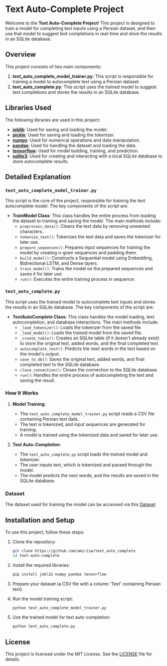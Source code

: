 # Text Auto-Complete Project

Welcome to the **Text Auto-Complete Project**! This project is designed to train a model for completing text inputs using a Persian dataset, and then use that model to suggest text completions in real-time and store the results in an SQLite database.

## Overview

This project consists of two main components:

1. **text_auto_complete_model_trainer.py**: This script is responsible for training a model to autocomplete text using a Persian dataset.
2. **text_auto_complete.py**: This script uses the trained model to suggest text completions and stores the results in an SQLite database.

## Libraries Used

The following libraries are used in this project:

- **[joblib](https://joblib.readthedocs.io/en/stable/)**: Used for saving and loading the model.
- **[pickle](https://docs.python.org/3/library/pickle.html)**: Used for saving and loading the tokenizer.
- **[numpy](https://numpy.org/devdocs/user/absolute_beginners.html)**: Used for numerical operations and data manipulation.
- **[pandas](https://pandas.pydata.org/docs/getting_started/intro_tutorials/index.html)**: Used for handling the dataset and loading the data.
- **[tensorflow](https://www.tensorflow.org/)**: Used for model building, training, and prediction.
- **[sqlite3](https://docs.python.org/3/library/sqlite3.html)**: Used for creating and interacting with a local SQLite database to store autocomplete results.

## Detailed Explanation

### `text_auto_complete_model_trainer.py`

This script is the core of the project, responsible for training the text autocomplete model. The key components of the script are:

- **TrainModel Class**: This class handles the entire process from loading the dataset to training and saving the model. The main methods include:
  - `preprocess_data()`: Cleans the text data by removing unwanted characters.
  - `tokenize_text()`: Tokenizes the text data and saves the tokenizer for later use.
  - `prepare_sequences()`: Prepares input sequences for training the model by creating n-gram sequences and padding them.
  - `build_model()`: Constructs a Sequential model using Embedding, Bidirectional LSTM, and Dense layers.
  - `train_model()`: Trains the model on the prepared sequences and saves it for later use.
  - `run()`: Executes the entire training process in sequence.

### `text_auto_complete.py`

This script uses the trained model to autocomplete text inputs and stores the results in an SQLite database. The key components of the script are:

- **TextAutoComplete Class**: This class handles the model loading, text autocompletion, and database interactions. The main methods include:
  - `_load_tokenizer()`: Loads the tokenizer from the saved file.
  - `_load_model()`: Loads the trained model from the saved file.
  - `_create_table()`: Creates an SQLite table (if it doesn't already exist) to store the original text, added words, and the final completed text.
  - `autocomplete_text()`: Predicts the next words in the text based on the model's output.
  - `save_to_db()`: Saves the original text, added words, and final completed text to the SQLite database.
  - `close_connection()`: Closes the connection to the SQLite database.
  - `run()`: Handles the entire process of autocompleting the text and saving the result.

### How It Works

1. **Model Training**:
    - The `text_auto_complete_model_trainer.py` script reads a CSV file containing Persian text data.
    - The text is tokenized, and input sequences are generated for training.
    - A model is trained using the tokenized data and saved for later use.

2. **Text Auto-Completion**:
    - The `text_auto_complete.py` script loads the trained model and tokenizer.
    - The user inputs text, which is tokenized and passed through the model.
    - The model predicts the next words, and the results are saved in the SQLite database.

### Dataset

The dataset used for training the model can be accessed via this [Dataset](https://drive.google.com/drive/folders/1Exnb5z7qXkU2l0x2cbQC_CeJvYT9Cn3d?usp=sharing)

## Installation and Setup

To use this project, follow these steps:

1. Clone the repository:

    ```bash
    git clone https://github.com/amiriiw/text_auto_complete
    cd text-auto-complete
    ```

2. Install the required libraries:

    ```bash
    pip install joblib numpy pandas tensorflow
    ```

3. Prepare your dataset (a CSV file with a column 'Text' containing Persian text).

4. Run the model training script:

    ```bash
    python text_auto_complete_model_trainer.py
    ```

5. Use the trained model for text auto-completion:

    ```bash
    python text_auto_complete.py
    ```

## License

This project is licensed under the MIT License. See the [LICENSE](LICENSE) file for details.
